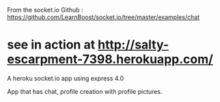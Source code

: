 From the socket.io Github : https://github.com/LearnBoost/socket.io/tree/master/examples/chat
# see in action at http://salty-escarpment-7398.herokuapp.com/

A heroku socket.io app using express 4.0

App that has chat, profile creation with profile pictures. 
